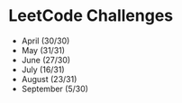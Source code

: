 # LeetCode Challenges

* April (30/30)
* May (31/31)
* June (27/30)
* July (16/31)
* August (23/31)
* September (5/30)
